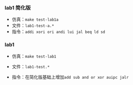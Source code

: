 ### lab1 简化版

- 仿真：`make test-lab1a`
- 文件：`lab1-test-a.*`
- 指令：`addi xori ori andi lui jal beq ld sd`



### lab1 

- 仿真：`make test-lab1`

- 文件：`lab1-test.*`
- 指令：在简化版基础上增加`add sub and or xor auipc jalr`



